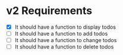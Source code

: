 # v2 Requirements

- [x] It should have a function to display todos
- [ ] It should have a function to add todos
- [ ] It should have a function to change todos
- [ ] It should have a function to delete todos